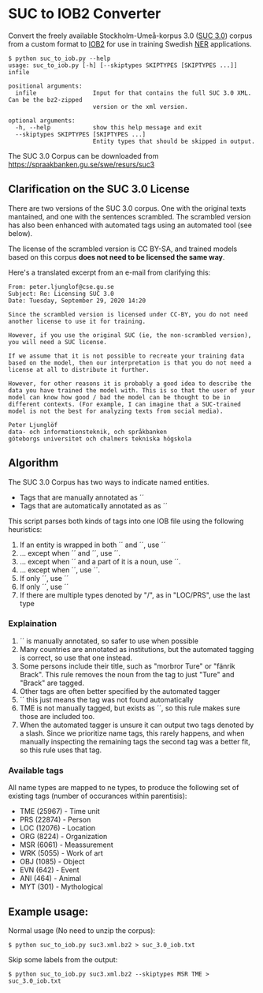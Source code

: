 # SUC to IOB2 Converter

Convert the freely available Stockholm-Umeå-korpus 3.0 ([SUC 3.0](https://spraakbanken.gu.se/swe/resurs/suc3)) corpus from a custom format to [IOB2](https://en.wikipedia.org/wiki/Inside%E2%80%93outside%E2%80%93beginning_(tagging)) for use in training Swedish [NER](https://en.wikipedia.org/wiki/Named-entity_recognition) applications.

```
$ python suc_to_iob.py --help
usage: suc_to_iob.py [-h] [--skiptypes SKIPTYPES [SKIPTYPES ...]] infile

positional arguments:
  infile                Input for that contains the full SUC 3.0 XML. Can be the bz2-zipped
                        version or the xml version.

optional arguments:
  -h, --help            show this help message and exit
  --skiptypes SKIPTYPES [SKIPTYPES ...]
                        Entity types that should be skipped in output.
```

The SUC 3.0 Corpus can be downloaded from https://spraakbanken.gu.se/swe/resurs/suc3

## Clarification on the SUC 3.0 License

There are two versions of the SUC 3.0 corpus. One with the original texts mantained, and one with the sentences scrambled. The scrambled version has also been enhanced with automated tags using an automated tool (see below).

The license of the scrambled version is CC BY-SA, and trained models based on this corpus **does not need to be licensed the same way**.

Here's a translated excerpt from an e-mail from  clarifying this:

    From: peter.ljunglof@cse.gu.se
    Subject: Re: Licensing SUC 3.0
    Date: Tuesday, September 29, 2020 14:20

    Since the scrambled version is licensed under CC-BY, you do not need another license to use it for training.

    However, if you use the original SUC (ie, the non-scrambled version), you will need a SUC license.

    If we assume that it is not possible to recreate your training data based on the model, then our interpretation is that you do not need a license at all to distribute it further.

    However, for other reasons it is probably a good idea to describe the data you have trained the model with. This is so that the user of your model can know how good / bad the model can be thought to be in different contexts. (For example, I can imagine that a SUC-trained model is not the best for analyzing texts from social media).

    Peter Ljunglöf
    data- och informationsteknik, och språkbanken
    göteborgs universitet och chalmers tekniska högskola

## Algorithm

The SUC 3.0 Corpus has two ways to indicate named entities.

* Tags that are manually annotated as ´<name type=X>´
* Tags that are automatically annotated as as ´<ne type=X>´

This script parses both kinds of tags into one IOB file using the following heuristics:

1. If an entity is wrapped in both ´<name>´ and ´<ne>´, use ´<name>´
2. ... except when ´<name type="inst">´ and ´<ne type="LOC">´, use ´<ne>´.
3. ... except when ´<name type="person">´ and a part of it is a noun, use ´<ne>´.
4. ... except when ´<name type="other">´, use ´<ne>´.
5. If only ´<name>´, use ´<name>´
6. If only ´<ne>´, use ´<ne>´
7. If there are multiple types denoted by "/", as in "LOC/PRS", use the last type

### Explaination

1. ´<name>´ is manually annotated, so safer to use when possible
2. Many countries are annotated as institutions, but the automated tagging is correct, so use that one instead.
3. Some persons include their title, such as "morbror Ture" or "fänrik Brack". This rule removes the noun from the tag to just "Ture" and "Brack" are tagged.
4. Other tags are often better specified by the automated tagger
5. ´<name>´ this just means the tag was not found automatically
6. TME is not manually tagged, but exists as ´<ne>´, so this rule makes sure those are included too.
7. When the automated tagger is unsure it can output two tags denoted by a slash. Since we prioritize name tags, this rarely happens, and when manually inspecting the remaining tags the second tag was a better fit, so this rule uses that tag.

### Available tags

All name types are mapped to ne types, to produce the following set of existing tags (number of occurances within parentisis):

* TME (25967) - Time unit
* PRS (22874) - Person
* LOC (12076) - Location
* ORG (8224) - Organization
* MSR (6061) - Meassurement
* WRK (5055) - Work of art
* OBJ (1085) - Object
* EVN (642) - Event
* ANI (464) - Animal
* MYT (301) - Mythological

## Example usage:

Normal usage (No need to unzip the corpus):
```
$ python suc_to_iob.py suc3.xml.bz2 > suc_3.0_iob.txt
```

Skip some labels from the output:
```
$ python suc_to_iob.py suc3.xml.bz2 --skiptypes MSR TME > suc_3.0_iob.txt
```

